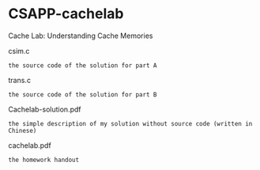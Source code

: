# CSAPP-cachelab
Cache Lab: Understanding Cache Memories

csim.c

    the source code of the solution for part A
    
trans.c

    the source code of the solution for part B
    
Cachelab-solution.pdf

    the simple description of my solution without source code (written in Chinese)
    
cachelab.pdf

    the homework handout
